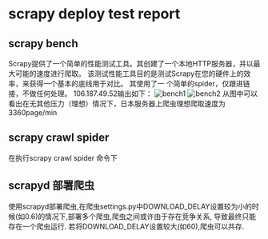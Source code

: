 # scrapy deploy test report
## scrapy bench 
Scrapy提供了一个简单的性能测试工具。其创建了一个本地HTTP服务器，并以最大可能的速度进行爬取。 
该测试性能工具目的是测试Scrapy在您的硬件上的效率，来获得一个基本的底线用于对比。 其使用了一
个简单的spider，仅跟进链接，不做任何处理。
106.187.49.52输出如下：
![bench1](http://7sbqj0.com1.z0.glb.clouddn.com/bench.png)
![bench2](http://7sbqj0.com1.z0.glb.clouddn.com/bench1.png)
从图中可以看出在无其他压力（理想）情况下，日本服务器上爬虫理想爬取速度为3360page/min

## scrapy crawl spider
在执行scrapy crawl spider 命令下

## scrapyd 部署爬虫
使用scrapyd部署爬虫,在爬虫settings.py中DOWNLOAD_DELAY设置较为小的时候(如0.6)的情况下,部署多个爬虫,爬虫之间或许由于存在竞争关系,
导致最终只能存在一个爬虫运行. 若将DOWNLOAD_DELAY设置较大(如60),爬虫可以共存. 
